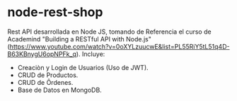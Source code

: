 # node-rest-shop
Rest API desarrollada en Node JS, tomando de Referencia el curso de Academind "Building a RESTful API with Node.js"(https://www.youtube.com/watch?v=0oXYLzuucwE&list=PL55RiY5tL51q4D-B63KBnygU6opNPFk_q). Incluye:
*  Creaciòn y Login de Usuarios (Uso de JWT).
*  CRUD de Productos.
*  CRUD de Ôrdenes.
*  Base de Datos en MongoDB.
